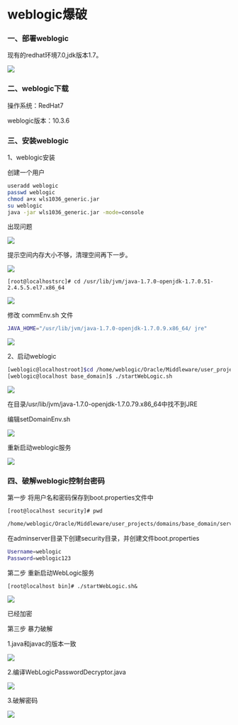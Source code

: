 # weblogic爆破

### 一、部署weblogic

现有的redhat环境7.0,jdk版本1.7。

![](images/15893749059040.png)


### 二、weblogic下载

操作系统：RedHat7

weblogic版本：10.3.6

### 三、安装weblogic

1、weblogic安装

创建一个用户


```bash
useradd weblogic
passwd weblogic
chmod a+x wls1036_generic.jar
su weblogic
java -jar wls1036_generic.jar -mode=console
```

出现问题

![](images/15893749298249.png)


提示空间内存大小不够，清理空间再下一步。

![](images/15893749359234.png)



```bsah
[root@localhostsrc]# cd /usr/lib/jvm/java-1.7.0-openjdk-1.7.0.51-2.4.5.5.el7.x86_64
```

![](images/15893749462831.png)


修改 commEnv.sh 文件


```bash
JAVA_HOME="/usr/lib/jvm/java-1.7.0-openjdk-1.7.0.9.x86_64/ jre"
```

![](images/15893749616118.png)


2、启动weblogic


```bash
[weblogic@localhostroot]$cd /home/weblogic/Oracle/Middleware/user_projects/domains/base_domain/
[weblogic@localhost base_domain]$ ./startWebLogic.sh
```

![](images/15893749887291.png)


在目录/usr/lib/jvm/java-1.7.0-openjdk-1.7.0.79.x86_64中找不到JRE

编辑setDomainEnv.sh

![](images/15893749947492.png)


重新启动weblogic服务

![](images/15893750021043.png)


### 四、破解weblogic控制台密码

第一步 将用户名和密码保存到boot.properties文件中


```bash
[root@localhost security]# pwd

/home/weblogic/Oracle/Middleware/user_projects/domains/base_domain/servers/AdminServer/security
```
在adminserver目录下创建security目录，并创建文件boot.properties


```bash
Username=weblogic
Password=weblogic123
```

第二步 重新启动WebLogic服务


```
[root@localhost bin]# ./startWebLogic.sh&
```

![](images/15893750294356.png)


已经加密

第三步 暴力破解

1.java和javac的版本一致

![](images/15893750349835.png)


2.编译WebLogicPasswordDecryptor.java

![](images/15893750407587.png)


3.破解密码

![](images/15893750484082.png)
